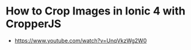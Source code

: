 # How to Crop Images in Ionic 4 with CropperJS

<ul>
    <li>
    <a href="https://www.youtube.com/watch?v=UnqVkzWg2W0">https://www.youtube.com/watch?v=UnqVkzWg2W0</a>
    </li>
</ul>
